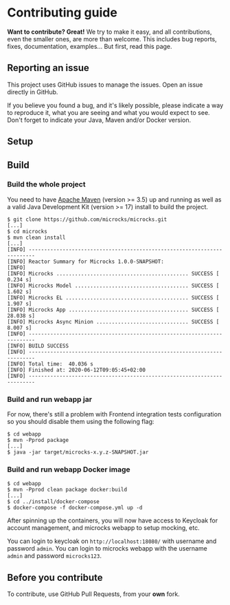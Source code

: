 # Contributing guide

**Want to contribute? Great!** We try to make it easy, and all contributions, even the smaller ones, are more than welcome. This includes bug reports, fixes, documentation, examples... 
But first, read this page.

## Reporting an issue

This project uses GitHub issues to manage the issues. Open an issue directly in GitHub.

If you believe you found a bug, and it's likely possible, please indicate a way to reproduce it, what you are seeing and what you would expect to see.
Don't forget to indicate your Java, Maven and/or Docker version.

## Setup

## Build

### Build the whole project

You need to have [Apache Maven](https://maven.apache.org) (version >= 3.5) up and running as well as a valid Java Development Kit (version >= 17) install to build the project.

```
$ git clone https://github.com/microcks/microcks.git
[...]
$ cd microcks
$ mvn clean install
[...] 
[INFO] ------------------------------------------------------------------------
[INFO] Reactor Summary for Microcks 1.0.0-SNAPSHOT:
[INFO] 
[INFO] Microcks ........................................... SUCCESS [  0.234 s]
[INFO] Microcks Model ..................................... SUCCESS [  1.602 s]
[INFO] Microcks EL ........................................ SUCCESS [  1.907 s]
[INFO] Microcks App ....................................... SUCCESS [ 28.038 s]
[INFO] Microcks Async Minion .............................. SUCCESS [  8.007 s]
[INFO] ------------------------------------------------------------------------
[INFO] BUILD SUCCESS
[INFO] ------------------------------------------------------------------------
[INFO] Total time:  40.036 s
[INFO] Finished at: 2020-06-12T09:05:45+02:00
[INFO] ------------------------------------------------------------------------
```

### Build and run webapp jar

For now, there's still a problem with Frontend integration tests configuration so you should disable them using the following flag:
 
```
$ cd webapp
$ mvn -Pprod package
[...]
$ java -jar target/microcks-x.y.z-SNAPSHOT.jar
```

### Build and run webapp Docker image

```
$ cd webapp
$ mvn -Pprod clean package docker:build
[...]
$ cd ../install/docker-compose
$ docker-compose -f docker-compose.yml up -d
```
After spinning up the containers, you will now have access to Keycloak for account management, and microcks webapp to setup mocking, etc.

You can login to keycloak on `http://localhost:18080/` with username and password `admin`.
You can login to microcks webapp with the username `admin` and password `microcks123`.

## Before you contribute

To contribute, use GitHub Pull Requests, from your **own** fork.
